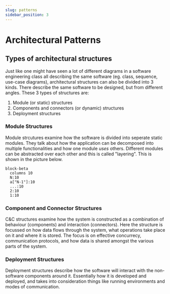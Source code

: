 ```yaml
---
slug: patterns
sidebar_position: 3
---
```


# Architectural Patterns

## Types of architectural structures

Just like one might have seen a lot of different diagrams in a software engineering class all describing the same software (eg. class, sequence, use-case diagrams), architectural structures can also be divided into 3 kinds. There describe the same software to be designed, but from different angles. These 3 types of structures are:

1. Module (or static) structures
2. Components and connectors (or dynamic) structures
3. Deployment structures

### Module Structures

Module strcutures examine how the software is divided into seperate static modules. They talk about how the application can be decomposed into multiple functionalities and how one module _uses_ others. Different modules can be abstracted over each other and this is called "layering". This is shown in the picture below.

```mermaid
block-beta
  columns 10
  N:10
  a["N-1"]:10
  ...:10
  2:10
  1:10
```

### Component and Connector Structures

C&C structures examine how the system is constructed as a combination of behaviour (components) and interaction (connectors). Here the structure is focussed on how data flows through the system, what operations take place on it and where it is stored. The focus is on effective concurrecy, communication protocols, and how data is shared amongst the various parts of the system.

### Deployment Structures

Deployment structures describe how the software will interact with the non-software components around it. Essentially how it is developed and deployed, and takes into consideration things like running environments and modes of communication.
